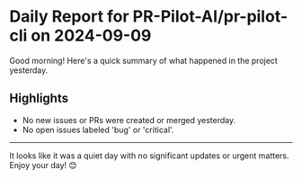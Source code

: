 # Daily Report for PR-Pilot-AI/pr-pilot-cli on 2024-09-09

Good morning! Here's a quick summary of what happened in the project yesterday.

## Highlights
- No new issues or PRs were created or merged yesterday.
- No open issues labeled 'bug' or 'critical'.

---

It looks like it was a quiet day with no significant updates or urgent matters. Enjoy your day! 😊